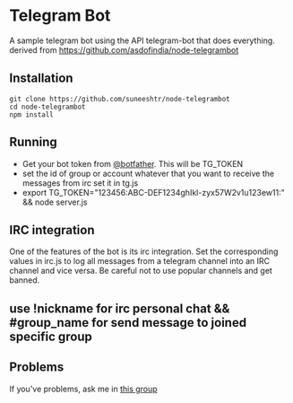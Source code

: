 # Telegram Bot #
A sample telegram bot using the API telegram-bot that does everything. 
derived from https://github.com/asdofindia/node-telegrambot 

## Installation ##

```
git clone https://github.com/suneeshtr/node-telegrambot
cd node-telegrambot
npm install
```

## Running ##

* Get your bot token from [@botfather](https://telegram.me/botfather). This will be TG_TOKEN
* set the id of group or account whatever that you want to receive the messages from irc set it in tg.js
* export TG_TOKEN="123456:ABC-DEF1234ghIkl-zyx57W2v1u123ew11:" && node server.js

## IRC integration ##

One of the features of the bot is its irc integration. Set the corresponding values in irc.js to log all messages from a telegram channel into an IRC channel and vice versa. Be careful not to use popular channels and get banned. 

## use !nickname for irc personal chat && #group_name for send message to joined specific group ##

## Problems ##

If you've problems, ask me in [this group](https://telegram.me/joinchat/0057c03c01c17626398ee30a57fa166a)

